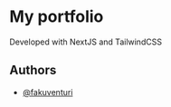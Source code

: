 
# My portfolio
Developed with NextJS and TailwindCSS


## Authors

- [@fakuventuri](https://github.com/fakuventuri)

